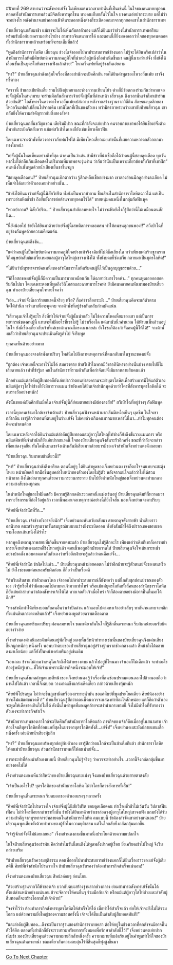 ##บทที่ 269 สาบานว่าจะสังหารเย่จั้ง
ไม่เพียงแต่พวกเขาเท่านั้นที่เป็นเช่นนี้ ในใจของคนแทบทุกคนตลอดทั้งสำนักธาราเทพล้วนมีจิตสังหารลุกโชน บางคนเก็บกลั้นไว้ในใจ บางคนเอ่ยปากระบาย แต่ไม่ว่าจะอย่างไร พลังอำนาจเขย่าคลอนฟ้าดินระลอกหนึ่งต่างก็ระเบิดออกมาจากทุกยอดเขาในสำนักธาราเทพ

ป๋ายเสี่ยวฉุนกลับมาช้า แม้เขาจะไม่ได้เห็นกับตาตัวเอง แต่ก็ได้ยินมาว่าช่วงนี้สำนักธาราเทพเตรียมพร้อมรับมือกับสงครามอย่างไรบ้าง สามารถจินตนาการได้ และตอนนี้ก็ยิ่งมองออกว่าใจของทุกคนตลอดทั้งสำนักธาราเทพล้วนพร้อมที่จะรบเต็มที่แล้ว!

“พูดถึงสำนักธาราโลหิต เสี่ยวฉุน ช่วงนี้เจ้าออกไปหาประสบการณ์ข้างนอก ไม่รู้จะได้ยินหรือเปล่าว่าในสำนักธาราโลหิตมีศิษย์แห่งความภาคภูมิใจที่น่าตะลึงผู้หนึ่งถือกำเนิดขึ้นมา คนผู้นี้นามว่าเย่จั้ง ทั้งยังได้เลื่อนขั้นเป็นบุตรโลหิตเขาจงเฟิงแล้วด้วย!” โหวอวิ๋นเฟยที่อยู่ข้างกันเอ่ยถาม

“หา?” ป๋ายเสี่ยวฉุนกำลังกลุ้มใจเรื่องที่สองสำนักจะเปิดศึกกัน พอได้ยินคำพูดของโหวอวิ๋นเฟย เขาจึงหรี่ตาลง

“คราวนี้ ข้าและเป่ยหันเลี่ย รวมไปถึงกุ่ยหยาและซ่างกวานเทียนโย่ว ต่างก็มีข้อตกลงร่วมกันว่าหากเจอเย่จั้งผู้นั้นในสนามรบ จะร่วมมือกันสังหารเจ้าเย่จั้งผู้นั้นที่ด่านหน้า เสี่ยวฉุน ถึงเวลานั้นเจ้าก็มาเข้าร่วมด้วยกันสิ!” ไอสังหารในดวงตาโหวอวิ๋นเฟยเปล่งวาบ หลังจากสร้างฐานรากวิถีดิน ลักษณะบุคลิกของโหวอวิ๋นเฟยก็เปลี่ยนไปจากเดิม เขามีโลกที่เป็นของตัวเอง ทว่ามิตรภาพระหว่างเขากับป๋ายเสี่ยวฉุน เขากลับยิ่งให้ความสำคัญราวกับสิ่งของล้ำค่า

ป๋ายเสี่ยวฉุนอกสั่นขวัญแขวน เลียริมฝีปาก ขณะที่กำลังจะเอ่ยปาก คนรอบกายเขาพอได้ยินชื่อเย่จั้งต่างก็พากันระเบิดจิตสังหาร แม้แต่สวีเป่าไฉเองก็ยังเข่นเขี้ยวเคี้ยวฟัน

โดยเฉพาะจางต้าพั่งที่ดวงตาราวกับพ่นไฟได้ มีเพียงโหวเสี่ยวเม่ยเท่านั้นที่เผยความหวาดกลัวออกมาทางใบหน้า

“เย่จั้งผู้นั้นโหดเหี้ยมอย่างถึงที่สุด ฆ่าคนเป็นว่าเล่น ข้ามีข่าวที่น่าเชื่อถือได้ว่าคนผู้นี้ชอบดูดเลือด ทุกวันหากไม่ได้กลืนกินเลือดสดในปริมาณที่มากพอจะงุ่นง่าน ว่ากันว่านั่นเป็นเพราะเกี่ยวข้องกับวิชาที่เขาฝึก” คนหนึ่งในนั้นพูดด้วยน้ำเสียงเย็นชาขึ้นจมูก

“ชอบดูดเลือดคน?” ป๋ายเสี่ยวฉุนเบิกตากว้าง รู้สึกเหลือเชื่ออย่างมาก เขาลองย้อนนึกดูอย่างละเอียด ไม่เห็นจำได้เลยว่าตัวเองเคยทำอย่างนั้น...

“ข้ายังได้ยินมาว่าเย่จั้งผู้นี้นิสัยวิปริต ทั้งยังเป็นพวกบ้ากาม ชื่อเสียงในสำนักธาราโลหิตฉาวโฉ่ แต่เป็นเพราะอำมหิตชั่วช้า ถึงยับยั้งการต่อต้านจากทุกคนไว้ได้” ชายหนุ่มคนหนึ่งในกลุ่มกัดฟันพูด

“พวกบ้ากาม? นิสัยวิปริต...” ป๋ายเสี่ยวฉุนสำลักลมหายใจ ไม่ว่าจะฟังยังไงก็รู้สึกว่านี่ไม่เหมือนตนสักนิด...

“นี่ยังน้อยไป ข้ายังได้ยินมาด้วยว่าเย่จั้งผู้นี้เสพติดการหลอมศพ ทำให้คนขนลุกขนพอง!!” สวีเป่าไฉที่อยู่ข้างกันพูดด้วยความเคียดแค้น

ป๋ายเสี่ยวฉุนตะลึงงัน...

“แต่ว่าคนผู้นี้เป็นศิษย์แห่งความภาคภูมิใจอย่างแท้จริง เดิมทีไม่มีชื่อเสียงใด ทว่าเพียงแค่สร้างฐานรากวิถีมนุษย์กลับข่มเซวี่ยเหมยและผู้อาวุโสใหญ่เขาจงเฟิงได้ ทั้งยังบดขยี้ซ่งเชวีย กลายมาเป็นบุตรโลหิต!”

“ได้ยินว่ามีบุรพาจารย์คนหนึ่งของสำนักธาราโลหิตรับคนผู้นี้ไว้เป็นลูกบุญธรรมด้วย...”

“วิถีโอสถของเย่จั้งผู้นี้ก็มีความเป็นมารมากเหมือนกัน ได้ฉายาว่ามารโรคห่า...” ทุกคนพูดเออออสอดรับกันไปมา โดยเฉพาะตอนที่พูดถึงวิถีโอสถและฉายามารโรคห่า ยังมีคนหลายคนหันมามองป๋ายเสี่ยวฉุน ทำเอาป๋ายเสี่ยวฉุนใจหายใจคว่ำ

“เอ่อ...เจ้าเย่จั้งนี่เลวร้ายขนาดนี้จริงๆ หรือ? ก็แค่ข่าวลือกระมัง...” ป๋ายเสี่ยวฉุนคิดจะแก้ตัวตามจิตใต้สำนึก ทว่าเขาเพิ่งจะพูดจบ จางต้าพั่งที่อยู่ข้างกันกลับกำหมัดแน่น

“เสี่ยวฉุนเจ้าไม่รู้อะไร สิ่งที่ทำให้เจ้าเย่จั้งผู้นั้นน่ากลัว ไม่ใช่ความโหดเหี้ยมของเขา แต่เป็นการพยากรณ์ของคนผู้นี้ แทบจะไม่มีอะไรที่เขาไม่รู้ ไม่ว่าเรื่องใด แค่เขานับนิ้วคำนวณ ใต้ฟ้าบนพื้นล้วนอยู่ในใจ ยังมีเรื่องเกี่ยวกับเจ้าที่แค่เขาคำนวณก็ตรงเผงเลยล่ะ ยังไงซะก็ต้องกำจัดคนผู้นี้ให้ได้!” จางต้าพั่งกลัวว่าป๋ายเสี่ยวฉุนจะประเมินศัตรูต่ำไป จึงรีบพูด

ทุกคนเห็นด้วยอย่างมาก

ป๋ายเสี่ยวฉุนมองจางต้าพั่งตาปริบๆ ไพล่นึกไปถึงภาพเหตุการณ์ที่ตนกลับมาในฐานะของเย่จั้ง

“ถูกต้อง เจ้าหมอนี่จะเอาไว้ไม่ได้ สมควรตาย ข้าสวีเป่าไฉหากมีวิชาอภินิหารอย่างนั้นบ้าง ตายไปก็ไม่เสียดายแล้ว เท่าที่ข้ารู้มา คนในสำนักเราที่รวมตัวกันเพื่อกำจัดเย่จั้งมีมากหลายสิบคนแล้ว

อีกอย่างแม้แต่ลำดับผู้สืบทอดก็ยังเอ่ยปากว่าตอนทำสงครามจะฆ่าบุตรโลหิตเพื่อสร้างบารมีให้แก่ตัวเอง แม้แต่ผู้อาวุโสไท่ซ่างก็ยังมีการวางแผน ข้ายังเคยได้ยินเจ้าสำนักพูดด้วยว่าใครที่สังหารบุตรโลหิตได้ จะตบรางวัลอย่างหนัก!

ดังนั้นขอแค่เปิดศึกกันเมื่อใด เจ้าเย่จั้งผู้นี้ก็ย่อมตายอย่างมิต้องสงสัย!” สวีเป่าไฉที่อยู่ข้างๆ กัดฟันพูด

เวลานี้ทุกคนเข้ามาใกล้เขาจ้งเต้าแล้ว ป๋ายเสี่ยวฉุนฟังจนหน้าผากเริ่มมีเหงื่อเย็นๆ ผุดซึม ในใจเขากล้ำกลืน เขารู้สึกว่าตอนที่ตนอยู่ในร่างเย่จั้ง ไม่เคยล่วงเกินคนมากมายเหล่านี้นี่นา...ทำไมทุกคนต้องคิดจะฆ่าตนด้วย

โดยเฉพาะหลังจากได้ยินว่าแม้แต่ลำดับผู้สืบทอดและผู้อาวุโสใหญ่ไท่ซ่างก็ยังถึงขั้นวางแผนการ หรือแม้แต่ศิษย์พี่เจ้าสำนักก็ยังเอ่ยปากขนาดนี้ ใจของป๋ายเสี่ยวฉุนจึงสั่นระรัวอีกครั้ง ขณะที่กำลังจะกล่าวเพื่อแสดงจุดยืน ทันใดนั้นบนเขาจ้งเต้าพลันมีเสียงมากด้วยบารมีของเจ้าสำนักเจิ้งหย่วนตงดังลอยมา

“ป๋ายเสี่ยวฉุน รีบมาพบข้าเดี๋ยวนี้!”

“หา!” ป๋ายเสี่ยวฉุนกำลังตึงเครียด ตอนนี้อยู่ๆ ได้ยินคำพูดของเจิ้งหย่วนตง เขาก็ตกใจจนแทบจะสะดุ้งโหยง หน้าเผือดสี ยกมือขึ้นลูบคลำใบหน้าของตัวเองโดยไม่รู้ตัว หลังจากแน่ใจแล้วว่าไม่ได้สวมหน้ากาก ถึงได้เอ่ยลาทุกคนด้วยความกระวนกระวาย บินไปยังตำหนักใหญ่ของเจิ้งหย่วนตงท่ามกลางความสงสัยของทุกคน

ในตำหนักใหญ่แสงไฟมืดสลัว มีความรู้สึกกดดันระลอกหนึ่งแฝงเร้นอยู่ ป๋ายเสี่ยวฉุนเดิมทีก็หวาดผวาเพราะวีรกรรมที่ก่อไว้อยู่แล้ว เวลานี้พอมาเจอเหตุการณ์อย่างนี้ก็ยิ่งใจสั่น มองเจิ้งหย่วนจงตาปริบๆ

“ศิษย์พี่เจ้าสำนักที่รัก...”

“ป๋ายเสี่ยวฉุน เจ้าช่างบังอาจยิ่งนัก!” เจิ้งหย่วนตงหันขวับกลับมา สายตาดุจดั่งสายฟ้า น้ำเสียงราวอสนีบาต ตบะสร้างฐานรากขั้นสมบูรณ์แบบบนร่างยิ่งระเบิดออก ทั้งยังสัมผัสได้ถึงปราณของขอบเขตรวมโอสถเส้นหนึ่งได้รำไร

หากพูดถึงพลานุภาพสยบที่เกิดขึ้นจากตบะแล้ว ป๋ายเสี่ยวฉุนไม่รู้สึกอะไร เพียงแต่ว่าเดิมทีเขาก็เคารพยำเกรงเจิ้งหย่วนตงและหลี่ชิงโหวอยู่แล้ว ตอนนี้พอถูกอีกฝ่ายตวาดใส่ ป๋ายเสี่ยวฉุนจึงใจเต้นกระหน่ำอย่างบ้าคลั่ง แอบคาดเดากับตัวเองว่าหรืออีกฝ่ายจะรู้แล้วว่าตนคือเย่จั้ง...

“ศิษย์พี่เจ้าสำนัก ข้าผิดไปแล้ว...” ป๋ายเสี่ยวฉุนหน้าม่อยคอตก ไม่ว่าอีกฝ่ายจะรู้ตัวตนเย่จั้งของตนหรือไม่ ยังไงซะขอแค่ตนยอมรับผิดก่อน ก็ถือว่าเป็นเรื่องดี

“กำเริบเสิบสาน ทำตัวเหลวไหล เจ้าออกไปหาประสบการณ์ก็ยังพอว่า แต่นี่กลับซุกซ่อนปราณของตัวเอง เจ้ารู้หรือไม่ว่ามีคนออกไปตามหาเจ้ามากเท่าไหร่ หรือแม้แต่บุตรโลหิตทั้งสี่คนของสำนักธาราโลหิตก็ยังเอ่ยคำสาบานว่าต้องสังหารเจ้าให้ได้ หากเจอตัวเจ้าเมื่อไหร่ เจ้าก็ต้องตายอย่างมิอาจฟื้นตื่นมาได้อีก!!”

“ทางสำนักทำได้เพียงบอกกับคนอื่นว่าเจ้าปิดด่าน แล้วแอบไปตามหาเจ้าอย่างลับๆ หากันจนแทบจะพลิกทั้งแผ่นดินเกาะตงหลินแล้ว!” เจิ้งหย่วนตงพูดด้วยความเดือดดาล

ป๋ายเสี่ยวฉุนกะพริบตาปริบๆ ผ่อนลมหายใจ ขณะเดียวกันในใจก็รู้สึกตื่นตระหนก รีบก้มหน้ายอมรับผิดอย่างว่าง่าย

เจิ้งหย่วนตงตำหนิและตักเตือนอยู่พักใหญ่ มองเห็นสีหน้าท่าทางเช่นนั้นของป๋ายเสี่ยวฉุนจึงแค่นเสียงขึ้นจมูกหนักๆ หนึ่งครั้ง พอพบว่าตบะของป๋ายเสี่ยวฉุนอยู่สร้างฐานรากช่วงกลางแล้ว สีหน้าถึงได้คลายลงมาเล็กน้อย แต่ก็ยังปั้นหน้าเคร่งขรึมอยู่เช่นเดิม

“เอาเถอะ ข้าจะไม่ถามว่าเหตุใดเจ้าถึงได้อำพรางตบะ แล้วไปอยู่ที่ไหนมา เจ้าเองก็ไม่เด็กแล้ว จะทำอะไรต้องรู้หนักรู้เบา...ที่ให้เจ้ามาเพราะมีภารกิจหนึ่งจะมอบให้เจ้า!”

ป๋ายเสี่ยวฉุนสังเกตคำพูดและสีหน้าของเจิ้งหย่วนตง รู้ว่าเรื่องที่ตนซ่อนปราณตอนออกไปข้างนอกถือว่าผ่านไปได้แล้ว เวลานี้จึงตบอก วางมาดแข็งแกร่งเด็ดเดี่ยว กล่าวด้วยเสียงทุ้มหนัก

“ศิษย์พี่โปรดพูด ไม่ว่าจะขึ้นภูเขามีดหรือลงกระทะน้ำมัน ขอแค่ศิษย์พี่พูดประโยคเดียว ศิษย์น้องอย่างข้าจะไม่แม้แต่ขมวดคิ้ว!” ป๋ายเสี่ยวฉุนรู้สึกว่าตอนนี้ตนควรจะแสดงท่าทีอะไรสักหน่อย แต่ก็คิดว่าตัวเองจะพูดให้เด็ดขาดเกินไปไม่ได้ ดังนั้นในคำพูดที่มองดูคล้ายจะสง่าน่าเกรงขามนี้ จึงไม่มีคำใดที่รับรองว่าตัวเองจะทำภารกิจสำเร็จ

“สำนักธาราเทพของเราใกล้จะเปิดศึกกับสำนักธาราโลหิตแล้ว ภารกิจของเจ้าก็คือเมื่ออยู่ในสนามรบ เจ้าต้องโจมตีบุตรโลหิตที่อ่อนแอที่สุดในบรรดาบุตรโลหิตทั้งสี่...เย่จั้ง!” เจิ้งหย่วนตงสะบัดปลายแขนเสื้อหนึ่งครั้ง เอ่ยด้วยน้ำเสียงทุ้มลึก

“หา?” ป๋ายเสี่ยวฉุนแอบร้องทุกข์อยู่กับตัวเอง เขารู้สึกว่าตนใกล้จะเป็นบ้าเต็มทีแล้ว สำนักธาราโลหิตให้ตนฆ่าป๋ายเสี่ยวฉุน ส่วนสำนักธาราเทพก็ให้ตนฆ่าเย่จั้ง...

การกระทำที่ต้องฆ่าตัวเองแบบนี้ ป๋ายเสี่ยวฉุนไม่รู้จริงๆ ว่าควรจะทำอย่างไร...เวลานี้จึงกลัดกลุ้มขึ้นมาอย่างอดไม่ได้

เจิ้งหย่วนตงมองเห็นว่าสีหน้าของป๋ายเสี่ยวฉุนทะแม่งๆ จึงมองป๋ายเสี่ยวฉุนด้วยสายตาสงสัย

“เจ้าเป็นอะไรไป? บุตรโลหิตของสำนักธาราโลหิต ไม่ว่าใครก็ควรสังหารทั้งสิ้น!”

ป๋ายเสี่ยวฉุนตื่นตระหนก รีบตบอกของตัวเองแรงๆ หลายครั้ง

“ศิษย์พี่เจ้าสำนักโปรดวางใจ เจ้าเย่จั้งผู้นี้นิสัยวิปริต ชอบดูดเลือดคน ทำเรื่องชั่วช้าไม่เว้นวัน วิปลาสฟั่นเฟือน ไม่ว่าใครก็อยากฆ่าเขาทั้งนั้น ข้ายังได้ยินมาด้วยว่าเขาล่อลวงผู้อาวุโสใหญ่เขาจงเฟิง แถมยังได้รับความสำคัญจากบุรพาจารย์หลายคนในสำนักธาราโลหิต คนแบบนี้ ข้าต้องกำจัดเขาอย่างแน่นอน!” ป๋ายเสี่ยวฉุนพูดเสียงดังด้วยท่าทางของผู้รักในความยุติธรรม แต่ในใจกลับยิ่งกลัดกลุ้มมากขึ้น

“เจ้ารู้จักเย่จั้งดีไม่น้อยเลยนะ” เจิ้งหย่วนตงถามขึ้นมาหนึ่งประโยคด้วยความแปลกใจ

ในใจป๋ายเสี่ยวฉุนร้องรำพัน คิดว่าทำไมวันนี้ตนถึงได้พูดพลั้งปากอยู่เรื่อย ยิ่งเครียดเข้าไปใหญ่ จึงรีบกล่าวเสริม

“ข้าป๋ายเสี่ยวฉุนรักความยุติธรรม ตอนที่ออกไปหาประสบการณ์ข้างนอกก็ได้ยินเรื่องราวของเย่จั้งผู้เสียสตินี้ ศิษย์พี่เจ้าสำนักโปรดวางใจ ข้าป๋ายเสี่ยวฉุนรับรองว่าต้องทำภารกิจสำเร็จแน่นอน!”

เจิ้งหย่วนตงมองป๋ายเสี่ยวฉุน สีหน้าค่อยๆ อ่อนโยน

“ด้วยสร้างฐานรากวิถีฟ้าของเจ้า บวกกับตบะสร้างฐานรากช่วงกลาง ย่อมสามารถสังหารเย่จั้งนั่นได้ตั้งแต่ด่านหน้าอย่างแน่นอน ข้าจะจัดการให้คนอื่นๆ ร่วมมือกับเจ้า หรือแม้แต่ผู้อาวุโสไท่ซ่างและลำดับผู้สืบทอดก็จะสร้างโอกาสให้เจ้าด้วย!”

“จงจำไว้ว่า ต้องทำภารกิจสังหารบุตรโลหิตให้สำเร็จให้ได้ เมื่อทำได้สำเร็จแล้ว ต่อให้เจ้าจะยังไม่ได้รวมโอสถ แต่ด้วยความยิ่งใหญ่ของความชอบครั้งนี้ เจ้าจะได้ขึ้นเป็นลำดับผู้สืบทอดทันที!”

“และลำดับผู้สืบทอด...ถึงจะเป็นรากฐานของสำนักธาราเทพเรา ต่อให้อยู่ในช่วงเวลาที่ตกต่ำจนมิอาจฟื้นตัวได้อีก ตลอดทั้งสำนักก็ยังจะรวบรวมทรัพยากรทั้งหมดเพื่อรักษาลำดับนี้ไว้!” เจิ้งหย่วนตงเอ่ยปากเนิบช้า มองป๋ายเสี่ยวฉุนด้วยความหมายลึกล้ำหนึ่งครั้ง ความหมายที่แฝงเร้นอยู่ในคำพูดทำให้ใจของป๋ายเสี่ยวฉุนเต้นกระหน่ำ ขณะเดียวกันความอบอุ่นไร้ที่สิ้นสุดก็พุ่งสูงขึ้นมา

------


[Go To Next Chapter]( ./87.md)